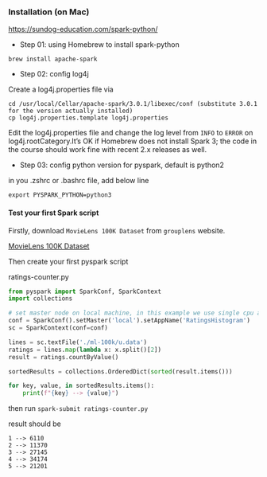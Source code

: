 ### Installation (on Mac)

https://sundog-education.com/spark-python/

- Step 01: using Homebrew to install spark-python

```
brew install apache-spark
```

- Step 02: config log4j

Create a log4j.properties file via

```
cd /usr/local/Cellar/apache-spark/3.0.1/libexec/conf (substitute 3.0.1 for the version actually installed)
cp log4j.properties.template log4j.properties
```

Edit the log4j.properties file and change the log level from `INFO` to `ERROR` on log4j.rootCategory.It’s OK if Homebrew does not install Spark 3; the code in the course should work fine with recent 2.x releases as well.

- Step 03: config python version for pyspark, default is python2

in you .zshrc or .bashrc file, add below line

```
export PYSPARK_PYTHON=python3
```

#### Test your first Spark script

Firstly, download `MovieLens 100K Dataset` from `grouplens` website.

[MovieLens 100K Dataset](http://files.grouplens.org/datasets/movielens/ml-100k.zip)

Then create your first pyspark script

ratings-counter.py

```py
from pyspark import SparkConf, SparkContext
import collections

# set master node on local machine, in this example we use single cpu and single thread
conf = SparkConf().setMaster('local').setAppName('RatingsHistogram')
sc = SparkContext(conf=conf)

lines = sc.textFile('./ml-100k/u.data')
ratings = lines.map(lambda x: x.split()[2])
result = ratings.countByValue()

sortedResults = collections.OrderedDict(sorted(result.items()))

for key, value, in sortedResults.items():
    print(f"{key} --> {value}")
```

then run `spark-submit ratings-counter.py`

result should be

```
1 --> 6110
2 --> 11370
3 --> 27145
4 --> 34174
5 --> 21201
```
